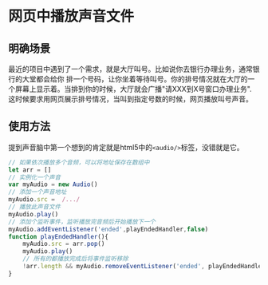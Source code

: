 # 网页中播放声音文件

## 明确场景

最近的项目中遇到了一个需求，就是大厅叫号。比如说你去银行办理业务，通常银行的大堂都会给你
排一个号码，让你坐着等待叫号。你的排号情况就在大厅的一个屏幕上显示着。当排到你的时候，大厅就会广播"请XXX到X号窗口办理业务". 这时候要求用网页展示排号情况，当叫到指定号数的时候，网页播放叫号声音。

## 使用方法

提到声音脑中第一个想到的肯定就是html5中的`<audio/>`标签，没错就是它。
``` javascript
// 如果依次播放多个音频，可以将地址保存在数组中
let arr = []
// 实例化一个声音
var myAudio = new Audio()
// 添加一个声音地址
myAudio.src =  /.../    
// 播放此声音文件
myAudio.play()
// 添加个监听事件，监听播放完音频后开始播放下一个
myAudio.addEventListener('ended',playEndedHandler,false)
function playEndedHandler(){
    myAudio.src = arr.pop()
    myAudio.play()
    // 所有的都播放完成后将事件监听移除
    !arr.length && myAudio.removeEventListener('ended', playEndedHandler,false)
}
```